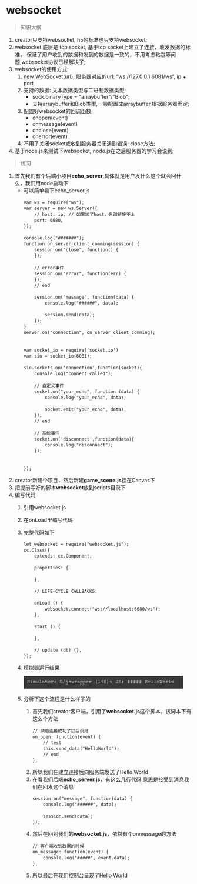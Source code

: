 # websocket

> 知识大纲
1. creator只支持websocket, h5的标准也只支持websocket;
2. websocket 底层是 tcp socket, 基于tcp socket上建立了连接，收发数据的标准，
    保证了用户收到的数据和发到的数据是一致的，不用考虑粘包等问题,websocket协议已经解决了;
3. websocket的使用方式:
     1. new WebSocket(url); 服务器对应的url: “ws://127.0.0.1:6081/ws”, ip + port
     2. 支持的数据: 文本数据类型与二进制数据类型;
        * sock.binaryType = "arraybuffer"/"Blob";   
        * 支持arraybuffer和Blob类型,一般配置成arraybuffer,根据服务器而定;
     3. 配置好websocket的回调函数: 
        * onopen(event) 
        * onmessage(event)
        * onclose(event) 
        * onerror(event)
     4. 不用了关闭socket或收到服务器关闭遇到错误: close方法;
4. 基于node.js来测试下websocket, node.js在之后服务器的学习会说到;

> 练习
1. 首先我们有个后端小项目**echo_server**,具体就是用户发什么这个就会回什么，我们用node启动下
    * 可以简单看下echo_server.js
        ```
        var ws = require("ws");
        var server = new ws.Server({
            // host: ip, // 如果加了host，外部链接不上
            port: 6080,
        });
        
        console.log("#######");
        function on_server_client_comming(session) {
            session.on("close", function() {
            });
        
            // error事件
            session.on("error", function(err) {
            });
            // end 
        
            session.on("message", function(data) {
                console.log("######", data);
        
                session.send(data);
            });
        }
        server.on("connection", on_server_client_comming);
        
        
        var socket_io = require('socket.io')
        var sio = socket_io(6081);
        
        sio.sockets.on('connection',function(socket){
            console.log("connect called");
        
            // 自定义事件
            socket.on("your_echo", function (data) {
                console.log("your_echo", data);
        
                socket.emit("your_echo", data);
            });
            // end 
        
            // 系统事件
            socket.on('disconnect',function(data){
                console.log("disconnect");		
            });
        
        
        });

        ```
2. creator新建个项目，然后新建**game_scene.js**挂在Canvas下
3. 把提前写好的脚本**websocket**放到scripts目录下
4. 编写代码
    1. 引用websocket.js
    2. 在onLoad里编写代码
    3. 完整代码如下
        ```
        let websocket = require("websocket.js");
        cc.Class({
            extends: cc.Component,
        
            properties: {
        
            },
        
            // LIFE-CYCLE CALLBACKS:
        
            onLoad () {
                websocket.connect("ws://localhost:6080/ws");
            },
        
            start () {
        
            },
        
            // update (dt) {},
        });

        ```
    4. 模拟器运行结果
        
        ![](./images/websocket模拟器运行.jpg)
        
    5. 分析下这个流程是什么样子的   
        1. 首先我们creator客户端，引用了**websocket.js**这个脚本，该脚本下有这么个方法
            ```
            // 网络连接成功了以后调用
            on_open: function(event) {
                // test
                this.send_data("HelloWorld");
                // end
            },
            ```    
        2. 所以我们在建立连接后向服务端发送了Hello World
        3. 在看我们后端**echo_server.js**，有这么几行代码,意思是接受到消息我们在回发这个消息
            ```
        	session.on("message", function(data) {
        		console.log("######", data);
        
        		session.send(data);
        	});
            ```
        4. 然后在回到我们的**websocket.js**，依然有个onmessage的方法
            ```
            // 客户端收到数据的时候
            on_message: function(event) {
                console.log("#####", event.data);
            },
            ```
        5. 所以最后在我们控制台呈现了Hello World    
